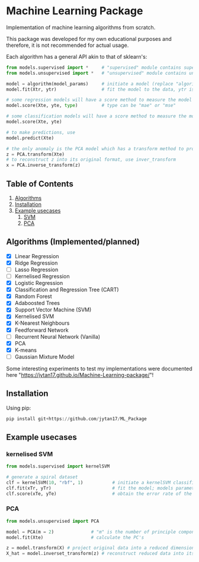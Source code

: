 # Machine Learning Package
Implementation of machine learning algorithms from scratch. 

This package was developed for my own educational purposes and therefore, it is not recommended for actual usage.

Each algorithm has a general API akin to that of sklearn's:
```python
from models.supervised import *     # "supervised" module contains supervised learning models
from models.unsupervised import *   # "unsupervised" module contains unsupervised learning models

model = algorithm(model_params)     # initiate a model (replace "algorithm" with PCA, LinearRegression, etc)
model.fit(Xtr, ytr)                 # fit the model to the data, ytr is not required for models in the "unsupervised" module

# some regression models will have a score method to measure the model's performance on a particular test set
model.score(Xte, yte, type)         # type can be "mae" or "mse" 

# some classification models will have a score method to measure the model's accuracy on a particular test set
model.score(Xte, yte) 

# to make predictions, use
model.predict(Xte)

# the only anomaly is the PCA model which has a transform method to project the original data into a reduced dimensionality
z = PCA.transform(Xte)
# to reconstruct z into its original format, use inver_transform
x = PCA.inverse_transform(z) 

```
## Table of Contents
1. [Algorithms](#algorithms)
2. [Installation](#installation)
3. [Example usecases](#examples)
    1. [SVM](#svm)
    2. [PCA](#pca)  

## Algorithms (Implemented/planned) <a name="algorithms"></a>
- [x] Linear Regression
- [x] Ridge Regression
- [ ] Lasso Regression
- [ ] Kernelised Regression
- [x] Logistic Regression
- [x] Classification and Regression Tree (CART)
- [x] Random Forest
- [x] Adaboosted Trees
- [x] Support Vector Machine (SVM)
- [x] Kernelised SVM
- [x] K-Nearest Neighbours
- [x] Feedforward Network
- [ ] Recurrent Neural Network (Vanilla)
- [x] PCA
- [x] K-means
- [ ] Gaussian Mixture Model

Some interesting experiments to test my implementations were documented here "https://jytan17.github.io/Machine-Learning-package/"!

## Installation <a name="installation"></a>
Using pip:
```python
pip install git+https://github.com/jytan17/ML_Package
```

## Example usecases <a name="examples"></a>


### kernelised SVM <a name="svm"></a>
```python
from models.supervised import kernelSVM

# generate a spiral dataset
clf = kernelSVM(10, "rbf", 1)           # initiate a kernelSVM classifier, specify kernel type and their corresponding kernel parameter
clf.fit(xTr, yTr)                       # fit the model; models parameters can be obtained with clf.coef_ and clf.intercept_
clf.score(xTe, yTe)                     # obtain the error rate of the model on dataset xTe, yTe
```

### PCA <a name="pca"></a>

```python
from models.unsupervised import PCA

model = PCA(m = 2)              # "m" is the number of principle components to return
model.fit(Xte)                  # calculate the PC's

z = model.transform(X) # project original data into a reduced dimensional format
X_hat = model.inverset_transform(z) # reconstruct reduced data into its original format

```

